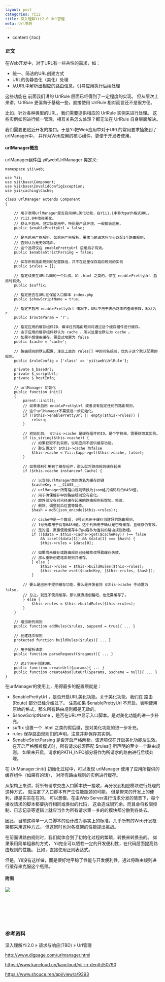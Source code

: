 ```yaml
---
layout: post
categories: Yii2
title: 深入理解Yii2.0 Url管理
meta: Url管理
---
```

* content
{:toc}

### 正文

在Web开发中，对于URL有一些共性的需求，如：

* 统一、简洁的URL创建方式
* URL的伪静态化（美化）处理
* 从URL中解析出相应的路由信息，引导应用执行后续处理

这些功能在 前面我们讲的 UrlRule 层面已经得到了一定程度的实现。 但从层次上来讲，UrlRule 更偏向于基础一些，直接使用 UrlRule 相对而言还不是很方便。

比如，针对各种类型的URL，我们需要提供相应的 UrlRule 实例来进行处理。 这些实例如何进行统一管理，相互关系怎么处理？都无法在 UrlRule 自身层面解决。

我们需要更贴近开发的接口。于是Yii把Web应用中对于URL的常用要求抽象到了urlManager中， 并作为Web应用的核心组件，更便于开发者使用。

#### urlManager概览

urlManager组件由 yii\web\UrlManager 类定义:

```
namespace yii\web;

use Yii;
use yii\base\Component;
use yii\base\InvalidConfigException;
use yii\caching\Cache;

class UrlManager extends Component
{

    // 用于表明urlManager是否启用URL美化功能，在Yii1.1中称为path格式URL，
    // Yii2.0中改称美化。
    // 默认不启用。但实际使用中，特别是产品环境，一般都会启用。
    public $enablePrettyUrl = false;

    // 是否启用严格解析，如启用严格解析，要求当前请求应至少匹配1个路由规则，
    // 否则认为是无效路由。
    // 这个选项仅在 enablePrettyUrl 启用后才有效。
    public $enableStrictParsing = false;

    // 保存所有路由规则的配置数组，并不在这里保存路由规则的实例
    public $rules = [];

    // 指定续接在URL后面的一个后缀，如 .html 之类的。仅在 enablePrettyUrl 启用时有效。
    public $suffix;

    // 指定是否在URL在保留入口脚本 index.php
    public $showScriptName = true;

    // 指定不启用 enablePrettyUrl 情况下，URL中用于表示路由的查询参数，默认为 r
    public $routeParam = 'r';

    // 指定应用的缓存组件ID，编译过的路由规则将通过这个缓存组件进行缓存。
    // 由于应用的缓存组件默认为 cache ，所以这里也默认为 cache 。
    // 如果不想使用缓存，需显式地置为 false
    public $cache = 'cache';

    // 路由规则的默认配置，注意上面的 rules[] 中的同名规则，优先于这个默认配置的规则。
    public $ruleConfig = ['class' => 'yii\web\UrlRule'];

    private $_baseUrl;
    private $_scriptUrl;
    private $_hostInfo;

    // urlManager 初始化
    public function init()
    {
        parent::init();
        // 如果未启用 enablePrettyUrl 或者没有指定任何的路由规则，
        // 这个urlManager不需要进一步初始化。
        if (!$this->enablePrettyUrl || empty($this->rules)) {
            return;
        }

        // 初始化前， $this->cache 是缓存组件的ID，是个字符串，需要获取其实例。
        if (is_string($this->cache)) {
            // 如果获取不到实例，说明应用不提供缓存功能，
            // 那么置这个 $this->cache 为false
            $this->cache = Yii::$app->get($this->cache, false);
        }

        // 如果顺利引用到了缓存组件，那么就将路由规则缓存起来
        if ($this->cache instanceof Cache) {

            // 以当前urlManager类的类名为缓存的键
            $cacheKey = __CLASS__;
            // urlManager所有路由规则转换为json格式编码后的HASH值，
            // 用于确保缓存中的路由规则没有变化。
            // 即外部没有对已经缓存起来的路由规则有增加、修改、
            // 删除、调整前后位置等操作。
            $hash = md5(json_encode($this->rules));

            // cache中是一个数组, 0号元素用于缓存创建好的路由规则，
            // 1号元素用于保存HASH值。这个判断用于确认是否有缓存、且缓存仍有效。
            // 是的话，直接使用缓存中的内容作为当前的路由规则数组。
            if (($data = $this->cache->get($cacheKey)) !== false
                && isset($data[1]) && $data[1] === $hash) {
                $this->rules = $data[0];

            // 如果尚未缓存或路由规则已经被修改导致缓存失效，
            // 那么重新创建路由规则并缓存。
            } else {
                $this->rules = $this->buildRules($this->rules);
                $this->cache->set($cacheKey, [$this->rules, $hash]);
            }

        // 要么是应用不提供缓存功能，要么是开发者将 $this->cache 手动置为false，
        // 总之，就是不使用缓存。那么就直接创建吧，也无需缓存了。
        } else {
            $this->rules = $this->buildRules($this->rules);
        }
    }

    // 增加新的规则
    public function addRules($rules, $append = true){ ... }

    // 创建路由规则
    protected function buildRules($rules){ ... }

    // 用于解析请求
    public function parseRequest($request){ ... }

    // 这2个用于创建URL
    public function createUrl($params){ ... }
    public function createAbsoluteUrl($params, $scheme = null){ ... }
}
```

在urlManager的使用上，用得最多的配置项就是：

* $enablePrettyUrl ，是否开启URL美化功能。关于美化功能，我们在 路由(Route) 部分已经介绍过了。 
  注意如果 $enablePrettyUrl 不开启，表明使用原始的格式，那么所有路由规则都是无效的。
* $showScriptName ，是否在URL中显示入口脚本。是对美化功能的进一步补充。
* suffix 设置一个 .html 之类的假后缀，是对美化功能的进一步补充。
* rules 保存路由规则们的声明，注意并非保存其实例。
* $enableStrictParsing 是否开启严格解析。该选项仅在开启美化功能后生效。
  在开启严格解析模式时，所有请求必须匹配 $rules[] 所声明的至少一个路由规则。 
  如果未开启，请求的PATH_INFO部分将作为所请求的路由进行后续处理。

在 UrlManager::init() 初始化过程中，可以发现 urlManager 使用了应用所提供的缓存组件（如果有的话）， 对所有路由规则的实例进行缓存。

从架构上来讲，将所有请求交由入口脚本统一接收，再分发到相应模块进行处理的这种方式， 就注定了入口脚本有产生性能瓶颈的可能。
但是带来的开发上的便利，却是实实在在的。 可以想像，在由Web Server进行请求分发的情景下，每个接收请求的脚本都要执行相同或类似的代码， 
这会造成很冗余。而且会将权限控制、日志记录等逻辑上就应当作为所有请求第一关的的模块都分散到各处去。

因此，目前这种单一入口脚本的设计成为事实上的标准，几乎所有的Web开发框架都采用这种方式。 但这同时也对各框架的性能提出挑战。

在前面讲路由规则时，我们就体会到了初始化过程的繁琐，转换来转换去的。 如果采用简单粗暴的方式，
Yii完全可以牺牲一定的开发便利性，在代码层面提高路由规则的性能。 比如，直接使用正则表达式。

但是，Yii没有这样做，而是很好地平稳了性能与开发便利性，通过将路由规则进行缓存来克服这个瓶颈。

#### 附图

![]({{site.baseurl}}/images/20200428/20200428193031.png)

<br/><br/><br/><br/><br/>
### 参考资料

深入理解Yii2.0 » 请求与响应(TBD) » Url管理 

<http://www.digpage.com/urlmanager.html>

<https://www.kancloud.cn/kancloud/yii-in-depth/50790>

<https://www.shouce.ren/api/view/a/9393>
